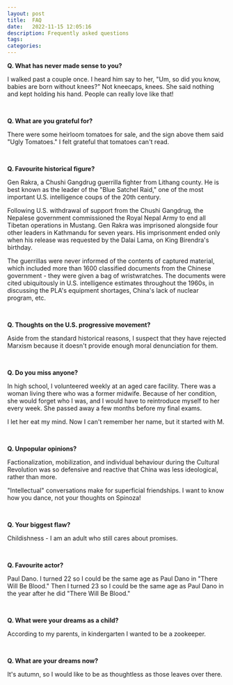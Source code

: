 ```yaml
---
layout: post
title:  FAQ
date:   2022-11-15 12:05:16
description: Frequently asked questions
tags: 
categories: 
---
```



**Q. What has never made sense to you?**

I walked past a couple once. I heard him say to her, "Um, so did you know, babies are born without knees?" Not kneecaps, knees. She said nothing and kept holding his hand. People can really love like that! 

<br/>

**Q. What are you grateful for?**

There were some heirloom tomatoes for sale, and the sign above them said "Ugly Tomatoes." I felt grateful that tomatoes can't read. 

<br/>

**Q. Favourite historical figure?**

Gen Rakra, a Chushi Gangdrug guerrilla fighter from Lithang county. He is best known as the leader of the "Blue Satchel Raid," one of the most important U.S. intelligence coups of the 20th century. 

Following U.S. withdrawal of support from the Chushi Gangdrug, the Nepalese government commissioned the Royal Nepal Army to end all Tibetan operations in Mustang. Gen Rakra was imprisoned alongside four other leaders in Kathmandu for seven years. His imprisonment ended only when his release was requested by the Dalai Lama, on King Birendra's birthday. 

The guerrillas were never informed of the contents of captured material, which included more than 1600 classified documents from the Chinese government - they were given a bag of wristwratches. The documents were cited ubiquitously in U.S. intelligence estimates throughout the 1960s, in discussing the PLA's equipment shortages, China's lack of nuclear program, etc.

<br/>

**Q. Thoughts on the U.S. progressive movement?**

Aside from the standard historical reasons, I suspect that they have rejected Marxism because it doesn't provide enough moral denunciation for them. 

<br/>

**Q. Do you miss anyone?**

In high school, I volunteered weekly at an aged care facility. There was a woman living there who was a former midwife. Because of her condition, she would forget who I was, and I would have to reintroduce myself to her every week. She passed away a few months before my final exams. 

I let her eat my mind. Now I can't remember her name, but it started with M.

<br/>

**Q. Unpopular opinions?**

Factionalization, mobilization, and individual behaviour during the Cultural Revolution was so defensive and reactive that China was less ideological, rather than more. 

"Intellectual" conversations make for superficial friendships. I want to know how you dance, not your thoughts on Spinoza!

<br/>

**Q. Your biggest flaw?**

Childishness - I am an adult who still cares about promises.

<br/>

**Q. Favourite actor?**

Paul Dano. I turned 22 so I could be the same age as Paul Dano in "There Will Be Blood." Then I turned 23 so I could be the same age as Paul Dano in the year after he did "There Will Be Blood." 

<br/>

**Q. What were your dreams as a child?**

According to my parents, in kindergarten I wanted to be a zookeeper. 

<br/>

**Q. What are your dreams now?**

It's autumn, so I would like to be as thoughtless as those leaves over there.

<br/>
